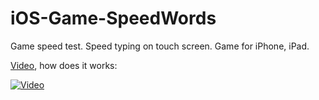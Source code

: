 iOS-Game-SpeedWords
===================

Game speed test.
Speed typing on touch screen. 
Game for iPhone, iPad.

[Video], how does it works:

[![Video](http://img.youtube.com/vi/8BgCkoMKYPM/0.jpg)](http://www.youtube.com/watch?v=8BgCkoMKYPM)

[Video]:https://www.youtube.com/watch?v=8BgCkoMKYPM


